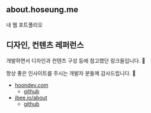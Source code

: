 ## about.hoseung.me

내 웹 포트폴리오

## 디자인, 컨텐츠 레퍼런스
개발하면서 디자인과 컨텐츠 구성 등에 참고했던 링크들입니다. 👀

항상 좋은 인사이트를 주시는 개발자 분들께 감사드립니다. 🙏

- [hoondev.com](https://hoondev.com)
    - [github](https://github.com/hoondeveloper/hoondev-next)
- [jbee.io/about](https://jbee.io/about)
    - [github](https://github.com/JaeYeopHan/JBEE.io)
